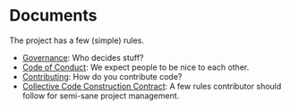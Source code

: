 # Documents

The project has a few (simple) rules.

* [Governance](https://github.com/OpenDroneMap/documents/blob/master/GOVERNANCE.md): Who decides stuff?
* [Code of Conduct](https://github.com/OpenDroneMap/documents/blob/master/CONDUCT.md): We expect people to be nice to each other.
* [Contributing](https://github.com/OpenDroneMap/documents/blob/master/CONTRIBUTING.md): How do you contribute code?
* [Collective Code Construction Contract](https://github.com/OpenDroneMap/documents/blob/master/C4.md): A few rules contributor should follow for semi-sane project management.
